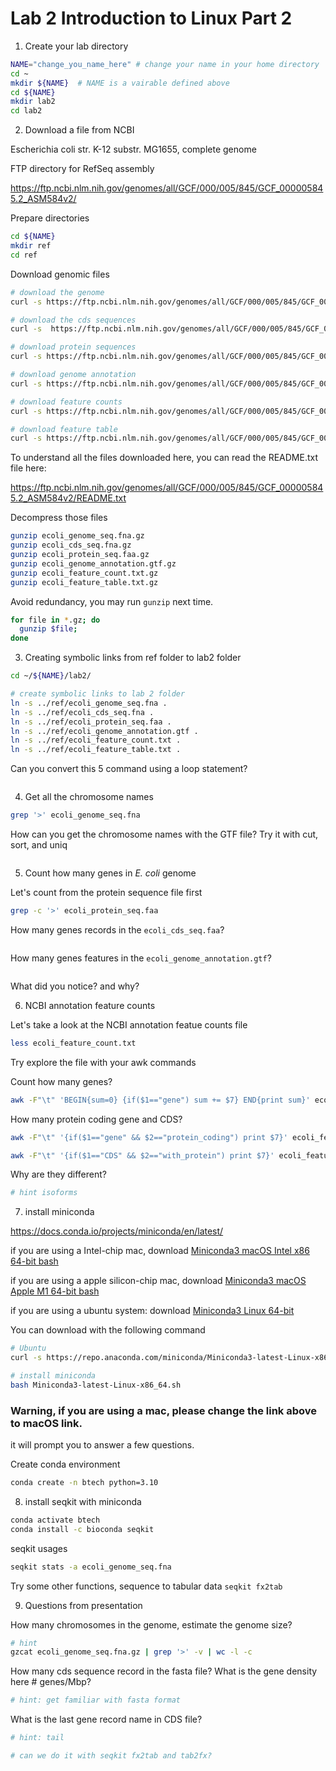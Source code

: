 # Lab 2 Introduction to Linux Part 2

1. Create your lab directory

```sh
NAME="change_you_name_here" # change your name in your home directory
cd ~
mkdir ${NAME}  # NAME is a vairable defined above
cd ${NAME}
mkdir lab2
cd lab2
```



2. Download a file from NCBI

Escherichia coli str. K-12 substr. MG1655, complete genome

FTP directory for RefSeq assembly

https://ftp.ncbi.nlm.nih.gov/genomes/all/GCF/000/005/845/GCF_000005845.2_ASM584v2/

Prepare directories

```sh
cd ${NAME}
mkdir ref
cd ref
```

Download genomic files 

```sh
# download the genome
curl -s https://ftp.ncbi.nlm.nih.gov/genomes/all/GCF/000/005/845/GCF_000005845.2_ASM584v2/GCF_000005845.2_ASM584v2_genomic.fna.gz -o ecoli_genome_seq.fna.gz

# download the cds sequences
curl -s  https://ftp.ncbi.nlm.nih.gov/genomes/all/GCF/000/005/845/GCF_000005845.2_ASM584v2/GCF_000005845.2_ASM584v2_cds_from_genomic.fna.gz -o ecoli_cds_seq.fna.gz

# download protein sequences
curl -s https://ftp.ncbi.nlm.nih.gov/genomes/all/GCF/000/005/845/GCF_000005845.2_ASM584v2/GCF_000005845.2_ASM584v2_protein.faa.gz -o ecoli_protein_seq.faa.gz

# download genome annotation
curl -s https://ftp.ncbi.nlm.nih.gov/genomes/all/GCF/000/005/845/GCF_000005845.2_ASM584v2/GCF_000005845.2_ASM584v2_genomic.gtf.gz -o ecoli_genome_annotation.gtf.gz

# download feature counts
curl -s https://ftp.ncbi.nlm.nih.gov/genomes/all/GCF/000/005/845/GCF_000005845.2_ASM584v2/GCF_000005845.2_ASM584v2_feature_count.txt.gz -o ecoli_feature_count.txt.gz

# download feature table
curl -s https://ftp.ncbi.nlm.nih.gov/genomes/all/GCF/000/005/845/GCF_000005845.2_ASM584v2/GCF_000005845.2_ASM584v2_feature_table.txt.gz -o ecoli_feature_table.txt.gz
```

To understand all the files downloaded here, you can read the README.txt file here:

https://ftp.ncbi.nlm.nih.gov/genomes/all/GCF/000/005/845/GCF_000005845.2_ASM584v2/README.txt



Decompress those files

```sh
gunzip ecoli_genome_seq.fna.gz
gunzip ecoli_cds_seq.fna.gz
gunzip ecoli_protein_seq.faa.gz
gunzip ecoli_genome_annotation.gtf.gz
gunzip ecoli_feature_count.txt.gz
gunzip ecoli_feature_table.txt.gz
```

Avoid redundancy, you may run `gunzip` next time. 

```sh
for file in *.gz; do 
  gunzip $file; 
done
```



3. Creating symbolic links from ref folder to lab2 folder

```sh
cd ~/${NAME}/lab2/

# create symbolic links to lab 2 folder
ln -s ../ref/ecoli_genome_seq.fna .
ln -s ../ref/ecoli_cds_seq.fna .
ln -s ../ref/ecoli_protein_seq.faa .
ln -s ../ref/ecoli_genome_annotation.gtf .
ln -s ../ref/ecoli_feature_count.txt .
ln -s ../ref/ecoli_feature_table.txt .
```

Can you convert this 5 command using a loop statement?

```sh
```



4. Get all the chromosome names

```sh
grep '>' ecoli_genome_seq.fna
```

How can you get the chromosome names with the GTF file? Try it with cut, sort, and uniq

```sh
```



5. Count how many genes in *E. coli* genome

Let's count from the protein sequence file first

```sh
grep -c '>' ecoli_protein_seq.faa
```

How many genes records in the `ecoli_cds_seq.faa`?

```sh

```

How many genes features in the `ecoli_genome_annotation.gtf`?

```sh
```



What did you notice? and why?



6. NCBI annotation feature counts

Let's take a look at the NCBI annotation featue counts file

```sh
less ecoli_feature_count.txt
```

Try explore the file with your awk commands



Count how many genes?

```sh
awk -F"\t" 'BEGIN{sum=0} {if($1=="gene") sum += $7} END{print sum}' ecoli_feature_count.txt
```

How many protein coding gene and CDS?

```sh
awk -F"\t" '{if($1=="gene" && $2=="protein_coding") print $7}' ecoli_feature_count.txt

awk -F"\t" '{if($1=="CDS" && $2=="with_protein") print $7}' ecoli_feature_count.txt
```

Why are they different? 

```sh
# hint isoforms

```





7. install miniconda

https://docs.conda.io/projects/miniconda/en/latest/

if you are using a Intel-chip mac, download [Miniconda3 macOS Intel x86 64-bit bash](https://repo.anaconda.com/miniconda/Miniconda3-latest-MacOSX-x86_64.sh)

if you are using a apple silicon-chip mac, download [ Miniconda3 macOS Apple M1 64-bit bash](https://repo.anaconda.com/miniconda/Miniconda3-latest-MacOSX-arm64.sh)

if you are using a ubuntu system: download [Miniconda3 Linux 64-bit](https://repo.anaconda.com/miniconda/Miniconda3-latest-Linux-x86_64.sh)

You can download with the following command

```sh
# Ubuntu
curl -s https://repo.anaconda.com/miniconda/Miniconda3-latest-Linux-x86_64.sh -o Miniconda3-latest-Linux-x86_64.sh

# install miniconda
bash Miniconda3-latest-Linux-x86_64.sh
```

### Warning, if you are using a mac, please change the link above to macOS link.



it will prompt you to answer a few questions. 



Create conda environment

```sh
conda create -n btech python=3.10
```



8. install seqkit with miniconda

```sh
conda activate btech
conda install -c bioconda seqkit
```



seqkit usages

```sh
seqkit stats -a ecoli_genome_seq.fna
```



Try some other functions, sequence to tabular data `seqkit fx2tab`



9. Questions from presentation

How many chromosomes in the genome, estimate the genome size?

```sh
# hint
gzcat ecoli_genome_seq.fna.gz | grep '>' -v | wc -l -c
```

How many cds sequence record in the fasta file? What is the gene density here # genes/Mbp?

```sh
# hint: get familiar with fasta format
```

What is the last gene record name in CDS file?

```sh
# hint: tail

# can we do it with seqkit fx2tab and tab2fx?
```

